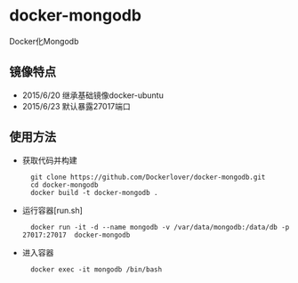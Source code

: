 # docker-mongodb
Docker化Mongodb

## 镜像特点

- 2015/6/20 继承基础镜像docker-ubuntu
- 2015/6/23 默认暴露27017端口

## 使用方法

- 获取代码并构建

        git clone https://github.com/Dockerlover/docker-mongodb.git
        cd docker-mongodb
        docker build -t docker-mongodb .

- 运行容器[run.sh]

        docker run -it -d --name mongodb -v /var/data/mongodb:/data/db -p 27017:27017  docker-mongodb

- 进入容器

        docker exec -it mongodb /bin/bash
